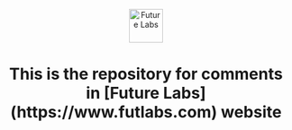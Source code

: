 <p align="center">
  <a href="https://www.futlabs.com/">
    <img alt="Future Labs" src="https://www.futlabs.com/css/images/favicon.png" width="60" />
  </a>
</p>
<h1 align="center">
  This is the repository for comments in [Future Labs](https://www.futlabs.com) website
</h1>

